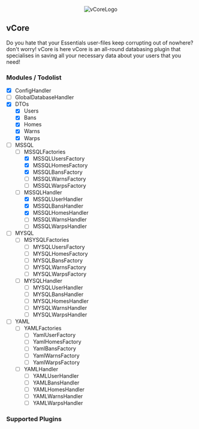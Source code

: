 <span style="display:block;text-align:center">![vCoreLogo](https://i.imgur.com/ys4nNJg.png)</span>
## vCore
Do you hate that your Essentials user-files keep corrupting out of nowhere? don't worry! vCore is here
vCore is an all-round databasing plugin that specialises in saving all your necessary data about your users that you need!

### Modules / Todolist

- [x] ConfigHandler
- [ ] GlobalDatabaseHandler
- [x] DTOs
  - [x] Users
  - [x] Bans
  - [x] Homes
  - [x] Warns
  - [x] Warps
  
- [ ] MSSQL
  - [ ] MSSQLFactories
    - [x] MSSQLUsersFactory
    - [x] MSSQLHomesFactory
    - [x] MSSQLBansFactory
    - [ ] MSSQLWarnsFactory
    - [ ] MSSQLWarpsFactory
  - [ ] MSSQLHandler
    - [x] MSSQLUserHandler  
    - [x] MSSQLBansHandler
    - [x] MSSQLHomesHandler
    - [ ] MSSQLWarnsHandler
    - [ ] MSSQLWarpsHandler
- [ ] MYSQL
  - [ ] MSYSQLFactories
    - [ ] MYSQLUsersFactory
    - [ ] MYSQLHomesFactory
    - [ ] MYSQLBansFactory
    - [ ] MYSQLWarnsFactory
    - [ ] MYSQLWarpsFactory
  - [ ] MYSQLHandler
    - [ ] MYSQLUserHandler
    - [ ] MYSQLBansHandler
    - [ ] MYSQLHomesHandler
    - [ ] MYSQLWarnsHandler
    - [ ] MYSQLWarpsHandler
- [ ] YAML
  - [ ] YAMLFactories
    - [ ] YamlUserFactory
    - [ ] YamlHomesFactory
    - [ ] YamlBansFactory
    - [ ] YamlWarnsFactory
    - [ ] YamlWarpsFactory
  - [ ] YAMLHandler
    - [ ] YAMLUserHandler
    - [ ] YAMLBansHandler
    - [ ] YAMLHomesHandler
    - [ ] YAMLWarnsHandler
    - [ ] YAMLWarpsHandler

### Supported Plugins